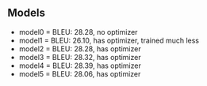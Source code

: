 ## Models

* model0 = BLEU: 28.28, no optimizer
* model1 = BLEU: 26.10, has optimizer, trained much less
* model2 = BLEU: 28.28, has optimizer 
* model3 = BLEU: 28.32, has optimizer 
* model4 = BLEU: 28.39, has optimizer 
* model5 = BLEU: 28.06, has optimizer 


